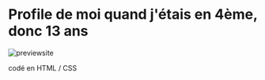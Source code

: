 # Profile de moi quand j'étais en 4ème, donc 13 ans

![previewsite](https://i.ibb.co/Q6FWbSN/image.png)

codé en HTML / CSS
